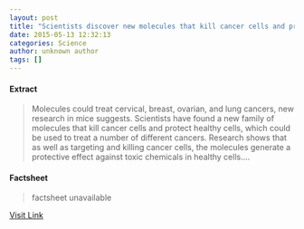 ```yaml
---
layout: post
title: "Scientists discover new molecules that kill cancer cells and protect healthy cells"
date: 2015-05-13 12:32:13
categories: Science
author: unknown author
tags: []
---
```



#### Extract
>Molecules could treat cervical, breast, ovarian, and lung cancers, new research in mice suggests. Scientists have found a new family of molecules that kill cancer cells and protect healthy cells, which could be used to treat a number of different cancers. Research shows that as well as targeting and killing cancer cells, the molecules generate a protective effect against toxic chemicals in healthy cells....

#### Factsheet
>factsheet unavailable

[Visit Link](http://feeds.sciencedaily.com/~r/sciencedaily/~3/yyM_remqUFI/150513083213.htm)


